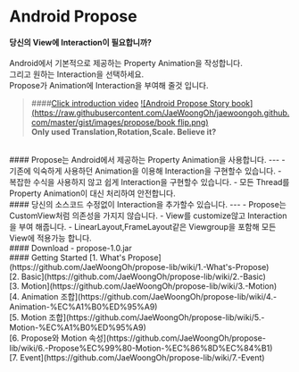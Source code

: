 # Android Propose
<i class="icon-cog"></i> 
**당신의 View에 Interaction이 필요합니까?**<br><br>
Android에서 기본적으로 제공하는 Property Animation을 작성합니다.<br>
그리고 원하는 Interaction을 선택하세요.<br>
Propose가 Animation에 Interaction을 부여해 줄것 입니다.
> ####[Click introduction video](https://youtu.be/FpXSwXSbTYE)
[![Android Propose Story book](https://raw.githubusercontent.com/JaeWoongOh/jaewoongoh.github.com/master/gist/images/propose/book flip.png)](http://youtu.be/FpXSwXSbTYE)<br>
**Only used Translation,Rotation,Scale.  Believe it?**

<br>
#### Propose는 Android에서 제공하는 Property Animation을 사용합니다.
---
- 기존에 익숙하게 사용하던 Animation을 이용해 Interaction을 구현할수 있습니다.
- 복잡한 수식을 사용하지 않고 쉽게 Interaction을 구현할수 있습니다.
- 모든 Thread를 Property Animation이 대신 처리하여 안전합니다.

<br>
#### 당신의 소스코드 수정없이 Interaction을 추가할수 있습니다.
---
- Propose는 CustomView처럼 의존성을 가지지 않습니다.
- View를 customize않고 Interaction을 부여 해줍니다.
- LinearLayout,FrameLayout같은 Viewgroup을 포함해 모든 View에 적용가능 합니다.

<br>
#### Download
- propose-1.0.jar

<br>
#### Getting Started
[1. What's Propose](https://github.com/JaeWoongOh/propose-lib/wiki/1.-What's-Propose)<br>
[2. Basic](https://github.com/JaeWoongOh/propose-lib/wiki/2.-Basic)<br>
[3. Motion](https://github.com/JaeWoongOh/propose-lib/wiki/3.-Motion)<br>
[4. Animation 조합](https://github.com/JaeWoongOh/propose-lib/wiki/4.-Animation-%EC%A1%B0%ED%95%A9)<br>
[5. Motion 조합](https://github.com/JaeWoongOh/propose-lib/wiki/5.-Motion-%EC%A1%B0%ED%95%A9)<br>
[6. Propose와 Motion 속성](https://github.com/JaeWoongOh/propose-lib/wiki/6.-Propose%EC%99%80-Motion-%EC%86%8D%EC%84%B1)<br>
[7. Event](https://github.com/JaeWoongOh/propose-lib/wiki/7.-Event)<br>



<br><br><br>
